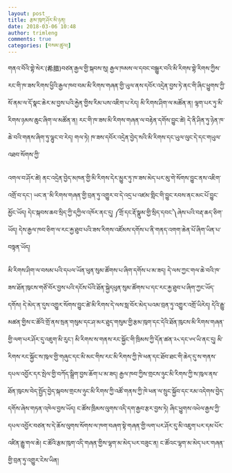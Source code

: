 ```yaml
---
layout: post
title: རྩམ་ཁུག་ཤོར་མི་ཉན།
date: 2018-03-06 10:48
author: trimleng
comments: true
categories: [བསམ་ཚུལ།]
---
```

གནའ་བོའི་གྷེ་སེར་(希腊)བཙན་རྒྱལ་གྱི་སྐབས་སུ། རྒྱལ་ཁམས་ལ་དབང་བསྒྱུར་བའི་མི་རིགས་གྷེ་རིགས་ཀྱིས་རང་གི་ཁ་ཟས་རིགས་ཕྱིའི་རྒྱལ་ཁབ་བམ་མི་རིགས་གཞན་གྱི་ཡུལ་ནས་དབོར་འདྲེན་བྱས་ཏེ་ནང་གི་ཞིང་ཕྱུགས་ཀྱི་སོ་ནམ་ལ་དོ་སྣང་ཆེར་མ་བྱས་པའི་རྐྱེན་གྱིས་རིམ་པས་འཇིག་པ་རེད། མི་རིགས་ཤིག་ལ་མཚོན་ན། ལྷག་པར་ཏུ་མི་རིགས་ཉམས་ཆུང་ཞིག་ལ་མཚོན་ན། རང་གི་ཁ་ཟས་མི་རིགས་གཞན་ལ་བརྟེན་དགོས་བྱུང་ཚེ། དེ་ནི་ཤིན་ཏུ་ཉེན་ཁ་ཆེ་བའི་གནས་ཞིག་ཏུ་ལྷུང་བ་རེད། གལ་ཏེ། ཁ་ཟས་དབོར་འདྲེན་བྱེད་སའི་མི་རིགས་དང་ཡུལ་ལུང་དེ་དང་གཡུལ་འཐབ་སོགས་ཀྱི་

<!--more-->འགལ་བ་ཤོར་ཚེ། ནང་འདྲེན་བྱེད་མཁན་གྱི་མི་རིགས་དེར་མྱུར་ཏུ་ཁ་ཟས་མེད་པར་མུ་གེ་སོགས་བྱུང་ནས་འཇིག་འགྲོ་བ་དང་། ཡང་ན་་མི་རིགས་གཞན་གྱི་བྲན་ཏུ་འགྱུར་བ་དེ་འདྲ་པ་འཛམ་གླིང་གི་བྱུང་རབས་ནང་མང་པོ་བྱུང་ མྱོང་ཡོད། དེང་སྐབས་ཆབ་སྲིད་ཀྱི་དཀྱིལ་འཁོར་ནང་དུ། ༼གྲོ་དང་རྡོ་སྣུམ་གྱི་སྲིད་དབང་༽ཞེས་པའི་བརྡ་ཆད་ཅིག་ཡོད། དེས་རྒྱལ་ཁབ་ཅིག་ལ་རང་རྐྱ་ཐུབ་པའི་ཟས་རིགས་འཛོམས་དགོས་པ་ནི་གནད་འགག་ཆེན་པོ་ཞིག་ཡིན་པ་བསྟན་ཡོད།

མི་རིགས་ཤིག་ལ་བསམ་པའི་དཔལ་ཡོན་ཕུན་སུམ་ཚོགས་པ་ཞིག་དགོས་པ་མ་ཟད། དེ་ལས་ཀྱང་གལ་ཆེ་བའི་ཁ་ཟས་ཐོན་ཁུངས་གཙོ་བོར་བྱས་པའི་དངོས་པོའི་ཐོན་སྐྱེདཕུན་སུམ་ཚོགས་པ་དང་རང་རྐྱ་ཐུབ་པ་ཞིག་ཀྱང་ཡོད་དགོས། དེ་མེད་ན་དུས་འགྱུར་སོགས་བྱུང་ཚེ་མི་རིགས་དེ་ལས་སླ་བོར་མེད་པའམ་བྲན་ཏུ་འགྱུར་འགྲོ་ཡིརེད། དེའི་རྒྱུ་མཚན་གྱིས་ང་ཚོའི་གྲོ་ནས་སྲན་གསུམ་དང་ཤ་མར་ཐུད་གསུམ་གྱི་རྩམ་ཁུག་དང་དེའི་ཐོན་ཁུངས་མི་རིགས་གཞན་གྱི་ལག་པར་ཤོར་དུ་འཇུག་མི་རུང་། མི་རིགས་ས་གནས་རང་སྐྱོང་གི་ཁྲིམས་ཀྱི་དོན་ཚན་༢༨་དང་༦༥་ཡི་ནང་དུ། མི་རིགས་རང་སྐྱོང་ས་ཁུལ་གྱི་གཞུང་དང་མི་མང་གིས་རང་མི་རིགས་ཀྱི་ཁེ་ཕན་དང་ཐོབ་ཐང་གི་ཆེད་དུ་ས་གནས་དཔལ་འབྱོར་དར་སྤེལ་གྱི་བཀོད་སྒྲིག་བྱས་ཆོག་པ་མ་ཟད། རྒྱལ་ཁབ་ཀྱིས་གྲངས་ཉུང་མི་རིགས་ཀྱི་ས་ཁུལ་ནས་ཐོན་ཁུངས་བེད་སྤྱོད་བྱེད་སྐབས་གྲངས་ཉུང་མི་རིགས་ཀྱི་འཚོ་གནས་ཀྱི་ཁེ་ཕན་ལ་སྲུང་སྐྱོབ་དང་རམ་འདེགས་བྱེད་དགོས་ཞེས་གཏན་འཁེལ་བྱས་ཡོད། ང་ཚོས་ཁྲིམས་ལུགས་འདི་དག་རྒྱབ་རྩར་བྱས་ཏེ། ཞིང་ཕྱུགས་འཕེལ་རྒྱས་ཀྱི་དཔལ་འབྱོར་བཙན་ས་དེ་ཆོས་ལུགས་སོགས་ལ་ཁག་བཞག་སྟེ་གཞན་གྱི་ལག་པར་ཤོར་དུ་མི་འཇུག་པར་དམ་པོར་འཛིན་རྒྱུ་གལ་ཆེ། ང་ཚོའི་རྩམ་ཁུག་འདི་གཞན་གྱིས་ལྷག་མ་མེད་པར་བཟུང་ན། ང་ཚོའང་ལྷག་མ་མེད་པར་གཞན་གྱི་བྲན་ཏུ་འགྱུར་ངེས་ཡིན།
